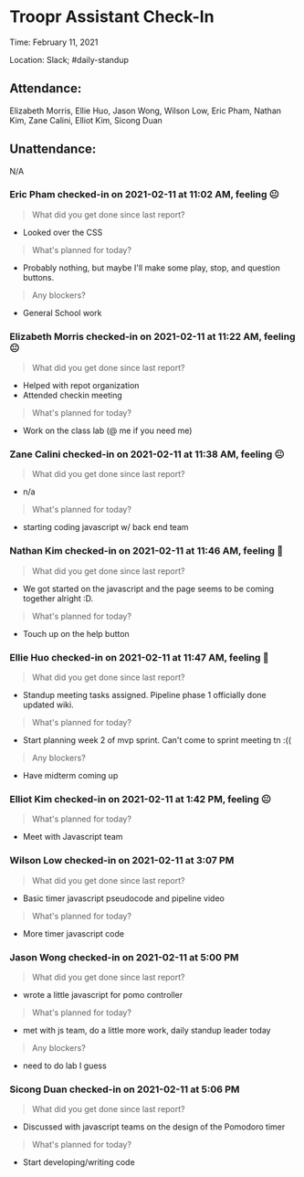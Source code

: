 # Troopr Assistant Check-In
Time: February 11, 2021

Location: Slack; #daily-standup

## Attendance:

Elizabeth Morris, Ellie Huo, Jason Wong, Wilson Low, Eric Pham, Nathan Kim, Zane Calini, Elliot Kim, Sicong Duan

## Unattendance:
N/A

### Eric Pham checked-in on  2021-02-11 at 11:02 AM, feeling :neutral_face:
> What did you get done since last report?
- Looked over the CSS
> What's planned for today?
- Probably nothing, but maybe I'll make some play, stop, and question buttons.
> Any blockers?
- General School work


### Elizabeth Morris checked-in on  2021-02-11 at 11:22 AM, feeling :neutral_face:
> What did you get done since last report?
- Helped with repot organization
- Attended checkin meeting
> What's planned for today?
- Work on the class lab (@ me if you need me)

### Zane Calini checked-in on  2021-02-11 at 11:38 AM, feeling :neutral_face:
> What did you get done since last report?
- n/a
> What's planned for today?
- starting coding javascript w/ back end team

### Nathan Kim checked-in on  2021-02-11 at 11:46 AM, feeling :slightly_smiling_face:
> What did you get done since last report?
- We got started on the javascript and the page seems to be coming together alright :D.
> What's planned for today?
- Touch up on the help button

### Ellie Huo checked-in on  2021-02-11 at 11:47 AM, feeling :hot_face:
> What did you get done since last report?
- Standup meeting tasks assigned. Pipeline phase 1 officially done updated wiki.
> What's planned for today?
- Start planning week 2 of mvp sprint. Can't come to sprint meeting tn :((
> Any blockers?
- Have midterm coming up

### Elliot Kim checked-in on  2021-02-11 at 1:42 PM, feeling :neutral_face:
> What's planned for today?
- Meet with Javascript team

### Wilson Low checked-in on  2021-02-11 at 3:07 PM
> What did you get done since last report?
- Basic timer javascript pseudocode and pipeline video
> What's planned for today?
- More timer javascript code

### Jason Wong checked-in on  2021-02-11 at 5:00 PM
> What did you get done since last report?
- wrote a little javascript for pomo controller
> What's planned for today?
- met with js team, do a little more work, daily standup leader today
> Any blockers?
- need to do lab I guess

### Sicong Duan checked-in on  2021-02-11 at 5:06 PM
> What did you get done since last report?
- Discussed with javascript teams on the design of the Pomodoro timer
> What's planned for today?
- Start developing/writing code
